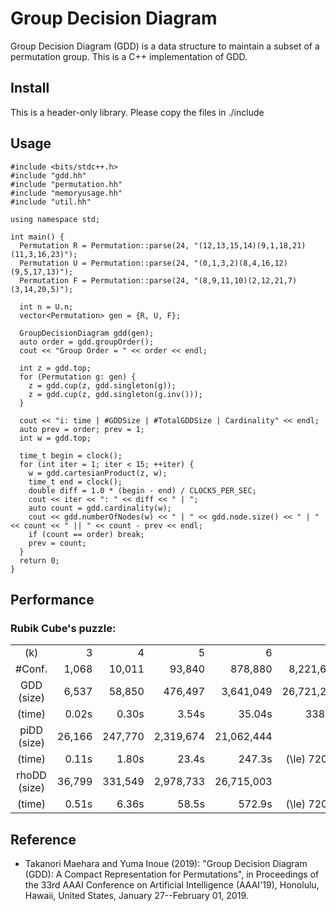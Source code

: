 # Group Decision Diagram

Group Decision Diagram (GDD) is a data structure to maintain a subset of a permutation group.
This is a C++ implementation of GDD.

## Install

This is a header-only library. Please copy the files in ./include

## Usage

````
#include <bits/stdc++.h>
#include "gdd.hh"
#include "permutation.hh"
#include "memoryusage.hh"
#include "util.hh"

using namespace std;

int main() {
  Permutation R = Permutation::parse(24, "(12,13,15,14)(9,1,18,21)(11,3,16,23)");
  Permutation U = Permutation::parse(24, "(0,1,3,2)(8,4,16,12)(9,5,17,13)");
  Permutation F = Permutation::parse(24, "(8,9,11,10)(2,12,21,7)(3,14,20,5)");

  int n = U.n;
  vector<Permutation> gen = {R, U, F};
  
  GroupDecisionDiagram gdd(gen);
  auto order = gdd.groupOrder();
  cout << "Group Order = " << order << endl;

  int z = gdd.top;
  for (Permutation g: gen) {
    z = gdd.cup(z, gdd.singleton(g));
    z = gdd.cup(z, gdd.singleton(g.inv()));
  }

  cout << "i: time | #GDDSize | #TotalGDDSize | Cardinality" << endl;
  auto prev = order; prev = 1;
  int w = gdd.top;

  time_t begin = clock();
  for (int iter = 1; iter < 15; ++iter) {
    w = gdd.cartesianProduct(z, w);
    time_t end = clock();
    double diff = 1.0 * (begin - end) / CLOCKS_PER_SEC;
    cout << iter << ": " << diff << " | ";
    auto count = gdd.cardinality(w);
    cout << gdd.numberOfNodes(w) << " | " << gdd.node.size() << " | " << count << " || " << count - prev << endl;
    if (count == order) break;
    prev = count;
  }
  return 0;
}
````

## Performance

### Rubik Cube's puzzle:

|         |        |         |           |            |               |
| :-----: | -----: | ------: | --------: | ---------: | ------------: |
|  \(k\)  |      3 |       4 |         5 |          6 |             7 |
| \#Conf. |  1,068 |  10,011 |    93,840 |    878,880 |     8,221,632 |
| GDD (size) |  6,537 |  58,850 |   476,497 |  3,641,049 |    26,721,270 |
|     (time) |  0.02s |   0.30s |     3.54s |     35.04s |        338.2s |
| piDD (size) | 26,166 | 247,770 | 2,319,674 | 21,062,444 |             — |
|     (time) |  0.11s |   1.80s |     23.4s |     247.3s | \(\le\) 7200s |
| rhoDD (size)  | 36,799 | 331,549 | 2,978,733 | 26,715,003 |             — |
|    (time) |  0.51s |   6.36s |     58.5s |     572.9s | \(\le\) 7200s |

## Reference 

- Takanori Maehara and Yuma Inoue (2019): "Group Decision Diagram (GDD): A Compact Representation for Permutations", in Proceedings of the 33rd AAAI Conference on Artificial Intelligence (AAAI'19), Honolulu, Hawaii, United States, January 27--February 01, 2019.

